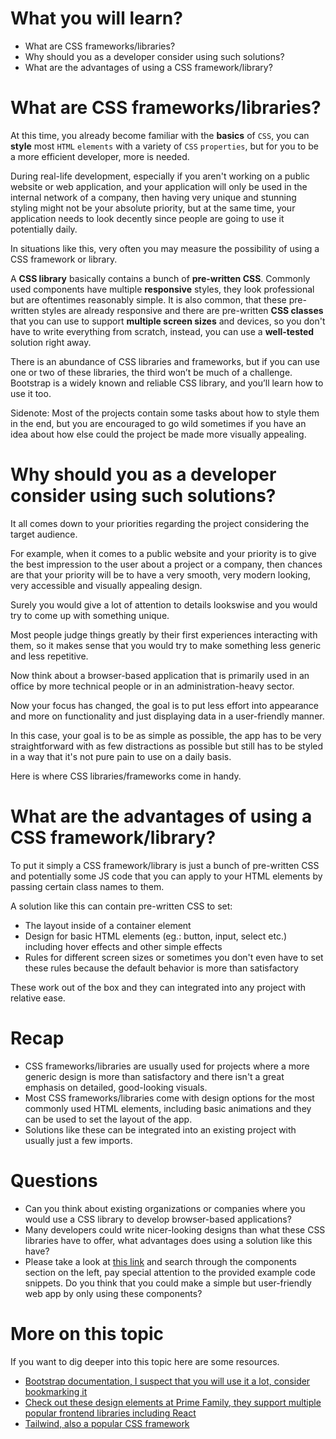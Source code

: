 
# What you will learn?

- What are CSS frameworks/libraries?
- Why should you as a developer consider using such solutions?
- What are the advantages of using a CSS framework/library?


# What are CSS frameworks/libraries?

At this time, you already become familiar with the **basics** of `CSS`, 
you can **style** most `HTML` `elements` with a variety of `CSS` `properties`, but for you to be a more efficient developer, more is needed.

During real-life development, especially if you aren't working on a public website or web application, and your application will only be used in the internal network of a company, then having very unique and stunning styling might not be your absolute priority, but at the same time, your application needs to look decently since people are going to use it potentially daily.

In situations like this, very often you may measure the possibility of using a CSS framework or library.

A **CSS library** basically contains a bunch of **pre-written CSS**. Commonly used components have multiple **responsive** styles, they look professional but are oftentimes reasonably simple. It is also common, that these pre-written styles are already responsive and there are pre-written **CSS classes** that you can use to support **multiple screen sizes** and devices, so you don't have to write everything from scratch, instead, you can use a **well-tested** solution right away.

There is an abundance of CSS libraries and frameworks, but if you can use one or two of these libraries, the third won’t be much of a challenge.
Bootstrap is a widely known and reliable CSS library, and you’ll learn how to use it too.

Sidenote: Most of the projects contain some tasks about how to style them in the end,
but you are encouraged to go wild sometimes if you have an idea about how else could the project be made more visually appealing.

# Why should you as a developer consider using such solutions?

It all comes down to your priorities regarding the project considering the target audience.

For example, when it comes to a public website and your priority is to give the best impression to the user about a project or a company, then chances are that your priority will be to have a very smooth, very modern looking, very accessible and visually appealing design.

Surely you would give a lot of attention to details lookswise and you would try to come up with something unique. 

Most people judge things greatly by their first experiences interacting with them, so it makes sense that you would try to make something less generic and less repetitive.

Now think about a browser-based application that is primarily used in an office by more technical people or in an administration-heavy sector.

Now your focus has changed, the goal is to put less effort into appearance and more on functionality and just displaying data in a user-friendly manner.

In this case, your goal is to be as simple as possible, the app has to be very straightforward with as few distractions as possible but still has to be styled in a way that it's not pure pain to use on a daily basis.

Here is where CSS libraries/frameworks come in handy.

# What are the advantages of using a CSS framework/library?

To put it simply a CSS framework/library is just a bunch of pre-written CSS and potentially some JS code that you can apply to your HTML elements by passing certain class names to them.

A solution like this can contain pre-written CSS to set:
- The layout inside of a container element
- Design for basic HTML elements (eg.: button, input, select etc.) including hover effects and other simple effects
- Rules for different screen sizes or sometimes you don't even have to set these rules because the default behavior is more than satisfactory

These work out of the box and they can integrated into any project with relative ease.


# Recap

- CSS frameworks/libraries are usually used for projects where a more generic design is more than satisfactory and there isn't a great emphasis on detailed, good-looking visuals. 
- Most CSS frameworks/libraries come with design options for the most commonly used HTML elements, including basic animations and they can be used to set the layout of the app.
- Solutions like these can be integrated into an existing project with usually just a few imports.

# Questions

- Can you think about existing organizations or companies where you would use a CSS library to develop browser-based applications?
- Many developers could write nicer-looking designs than what these CSS libraries have to offer, what advantages does using a solution like this have?
- Please take a look at [this link](https://getbootstrap.com/docs/5.3/components/accordion/) and search through the components section on the left, pay special attention to the provided example code snippets. Do you think that you could make a simple but user-friendly web app by only using these components?

# More on this topic

If you want to dig deeper into this topic here are some resources.


- [Bootstrap documentation, I suspect that you will use it a lot, consider bookmarking it](https://getbootstrap.com/docs/5.3/getting-started/introduction/)
- [Check out these design elements at Prime Family, they support multiple popular frontend libraries including React](https://primereact.org/calendar/)
- [Tailwind, also a popular CSS framework](https://tailwindcss.com/docs/installation)
